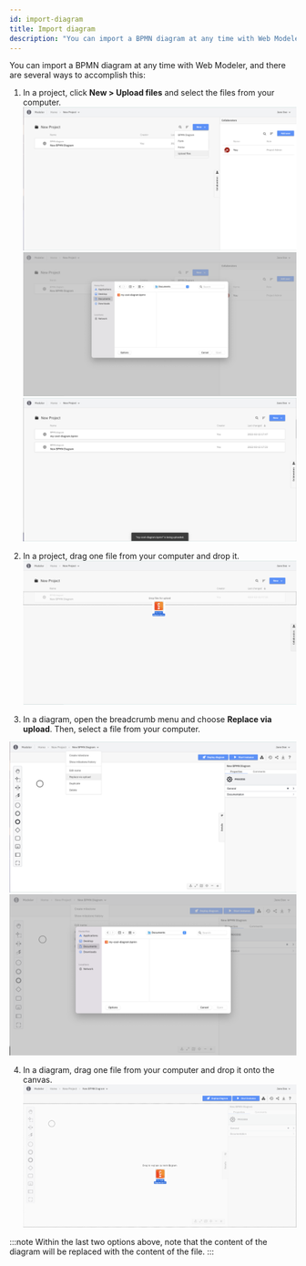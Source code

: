 ```yaml
---
id: import-diagram
title: Import diagram
description: "You can import a BPMN diagram at any time with Web Modeler."
---
```


You can import a BPMN diagram at any time with Web Modeler, and there are several ways to accomplish this:

1. In a project, click **New > Upload files** and select the files from your computer.
![import diagram](img/import-diagram/web-modeler-upload-file-menu-item.png)
![import diagram](img/import-diagram/web-modeler-upload-file-choose.png)
![import diagram](img/import-diagram/web-modeler-upload-file-completed.png)

2. In a project, drag one file from your computer and drop it.
![import diagram](img/import-diagram/web-modeler-project-drag-and-drop.png)

3. In a diagram, open the breadcrumb menu and choose **Replace via upload**. Then, select a file from your computer.

![import diagram](img/import-diagram/web-modeler-replace-via-upload-menu-item.png)
![import diagram](img/import-diagram/web-modeler-replace-via-upload-choose.png)

4. In a diagram, drag one file from your computer and drop it onto the canvas.
![import diagram](img/import-diagram/web-modeler-diagram-replace-via-drag-and-drop.png)

:::note
Within the last two options above, note that the content of the diagram will be replaced with the content of the file.
:::
